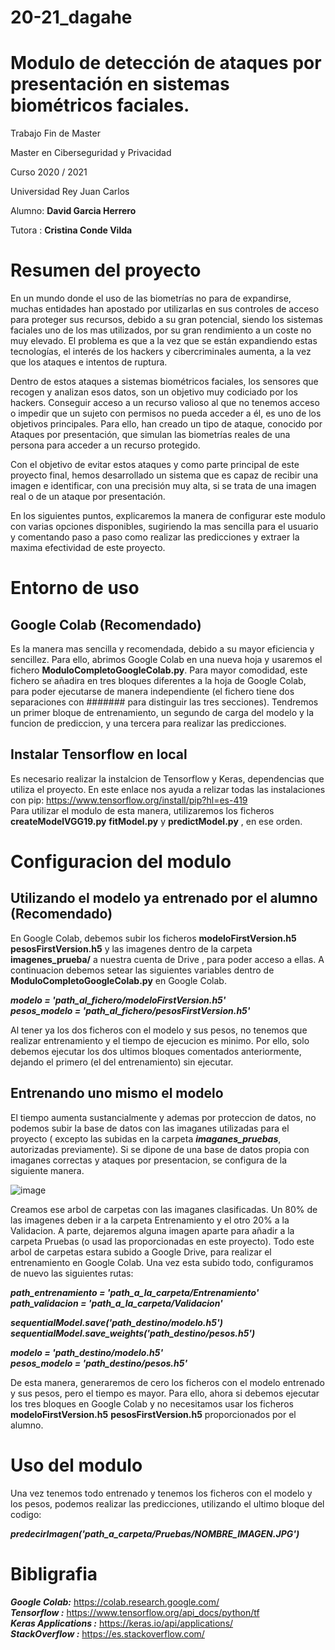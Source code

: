 # 20-21_dagahe
# Modulo de detección de ataques por presentación en sistemas biométricos faciales.

Trabajo Fin de Master

Master en Ciberseguridad y Privacidad

Curso 2020 / 2021

Universidad Rey Juan Carlos

Alumno: **David Garcia Herrero**

Tutora : **Cristina Conde Vilda**


# Resumen del proyecto

En un mundo donde el uso de las biometrías no para de expandirse, muchas entidades han apostado por utilizarlas en sus controles de acceso para proteger sus recursos, debido a su gran potencial, siendo los sistemas faciales uno de los mas utilizados, por su gran rendimiento a un coste no muy elevado. El problema es que a la vez que se están expandiendo estas tecnologías,  el interés de los hackers y cibercriminales aumenta, a la vez que los ataques e intentos de ruptura. <br>

Dentro de estos ataques a sistemas biométricos faciales, los sensores que recogen y analizan esos datos, son un objetivo muy codiciado por los hackers. Conseguir acceso a un recurso valioso al que no tenemos acceso o impedir que un sujeto con permisos no pueda acceder a él, es uno de los objetivos principales.  Para ello, han creado un tipo de ataque, conocido por Ataques por presentación, que simulan las biometrías reales de una persona para acceder a un recurso protegido. <br>

Con el objetivo de  evitar estos ataques y  como parte principal de este proyecto final, hemos desarrollado un sistema que es capaz de recibir una imagen e identificar, con una precisión muy alta, si se trata de una imagen real o de un ataque por presentación. <br>

En los siguientes puntos, explicaremos la manera de configurar este modulo con varias opciones disponibles, sugiriendo la mas sencilla para el usuario y comentando paso a paso como realizar las predicciones y extraer la maxima efectividad de este proyecto.

# Entorno de uso

## Google Colab (Recomendado)

Es la manera mas sencilla y recomendada, debido a su mayor eficiencia y sencillez. Para ello, abrimos Google Colab en una nueva hoja y usaremos el fichero **ModuloCompletoGoogleColab.py**. Para mayor comodidad, este fichero se añadira en tres bloques diferentes a la hoja de Google Colab, para poder ejecutarse de manera independiente (el fichero tiene dos separaciones con ####### para distinguir las tres secciones). Tendremos un primer bloque de entrenamiento, un segundo de carga del modelo y la funcion de prediccion, y una tercera para realizar las predicciones.

## Instalar Tensorflow en local

Es necesario realizar la instalcion de Tensorflow y Keras, dependencias que utiliza el proyecto. En este enlace nos ayuda a relizar todas las instalaciones con pip:   https://www.tensorflow.org/install/pip?hl=es-419 <br>
Para utilizar el modulo de esta manera, utilizaremos los ficheros **createModelVGG19.py** **fitModel.py** y **predictModel.py** , en ese orden.

# Configuracion del modulo

## Utilizando el modelo ya entrenado por el alumno (Recomendado)

En Google Colab, debemos subir los ficheros **modeloFirstVersion.h5** **pesosFirstVersion.h5** y las imagenes dentro de la carpeta **imagenes_prueba/** a nuestra cuenta de Drive , para poder acceso a ellas.
A continuacion debemos setear las siguientes variables dentro de **ModuloCompletoGoogleColab.py** en Google Colab.

***modelo = 'path_al_fichero/modeloFirstVersion.h5'***   <br>
***pesos_modelo = 'path_al_fichero/pesosFirstVersion.h5'***

Al tener ya los dos ficheros con el modelo y sus pesos, no tenemos que realizar entrenamiento y el tiempo de ejecucion es minimo. Por ello, solo debemos ejecutar los dos ultimos bloques comentados anteriormente, dejando el primero (el del entrenamiento) sin ejecutar. 

## Entrenando uno mismo el modelo

El tiempo aumenta sustancialmente y ademas por proteccion de datos, no podemos subir la base de datos con las imaganes utilizadas para el proyecto ( excepto las subidas en la carpeta ***imaganes_pruebas***, autorizadas previamente). Si se dipone de una base de datos propia con imaganes correctas y ataques por presentacion, se configura de la siguiente manera.  
 
 ![image](https://user-images.githubusercontent.com/25246266/131260889-24bc7134-6b7d-48c7-9307-1d25d393f365.png)

Creamos ese arbol de carpetas con las imaganes clasificadas. Un 80% de las imagenes deben ir a la carpeta Entrenamiento y el otro 20% a la Validacion. A parte, dejaremos alguna imagen aparte para añadir a la carpeta Pruebas (o usad las proporcionadas en este proyecto). Todo este arbol de carpetas estara subido a Google Drive, para realizar el entrenamiento en Google Colab.
Una vez esta subido todo, configuramos de nuevo las siguientes rutas:

***path_entrenamiento = 'path_a_la_carpeta/Entrenamiento'*** <br>
***path_validacion = 'path_a_la_carpeta/Validacion'***

***sequentialModel.save('path_destino/modelo.h5')*** <br>
***sequentialModel.save_weights('path_destino/pesos.h5')***

***modelo = 'path_destino/modelo.h5'*** <br>
***pesos_modelo = 'path_destino/pesos.h5'***

De esta manera, generaremos de cero los ficheros con el modelo entrenado y sus pesos, pero el tiempo es mayor. Para ello, ahora si debemos ejecutar los tres bloques en Google Colab y no necesitamos usar los ficheros **modeloFirstVersion.h5** **pesosFirstVersion.h5** proporcionados por el alumno.

# Uso del modulo

Una vez tenemos todo entrenado y tenemos los ficheros con el modelo y los pesos, podemos realizar las predicciones, utilizando el ultimo bloque del codigo:

***predecirImagen('path_a_carpeta/Pruebas/NOMBRE_IMAGEN.JPG')***

# Bibligrafia

***Google Colab:*** https://colab.research.google.com/ <br>
***Tensorflow :*** https://www.tensorflow.org/api_docs/python/tf <br>
***Keras Applications :*** https://keras.io/api/applications/  <br>
***StackOverflow :*** https://es.stackoverflow.com/ <br>
